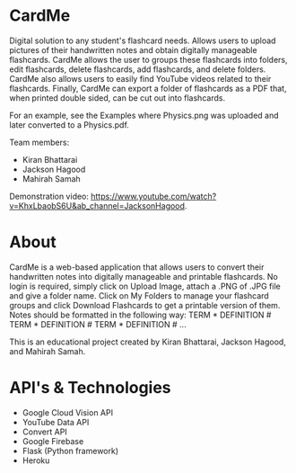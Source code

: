 # CardMe

Digital solution to any student's flashcard needs. Allows users to upload pictures of their handwritten notes and obtain digitally manageable flashcards. CardMe allows the user to groups these flashcards into folders, edit flashcards, delete flashcards, add flashcards, and delete folders. CardMe also allows users to easily find YouTube videos related to their flashcards. Finally, CardMe can export a folder of flashcards as a PDF that, when printed double sided, can be cut out into flashcards.

For an example, see the Examples where Physics.png was uploaded and later converted to a Physics.pdf.

Team members:
- Kiran Bhattarai
- Jackson Hagood
- Mahirah Samah

Demonstration video: https://www.youtube.com/watch?v=KhxLbaobS6U&ab_channel=JacksonHagood.

# About

CardMe is a web-based application that allows users to convert their handwritten notes into digitally manageable and printable flashcards. No login is required, simply click on Upload Image, attach a .PNG of .JPG file and give a folder name. Click on My Folders to manage your flashcard groups and click Download Flashcards to get a printable version of them. Notes should be formatted in the following way: TERM * DEFINITION # TERM * DEFINITION # TERM * DEFINITION # ...

This is an educational project created by Kiran Bhattarai, Jackson Hagood, and Mahirah Samah.

# API's & Technologies

- Google Cloud Vision API
- YouTube Data API
- Convert API
- Google Firebase
- Flask (Python framework)
- Heroku

